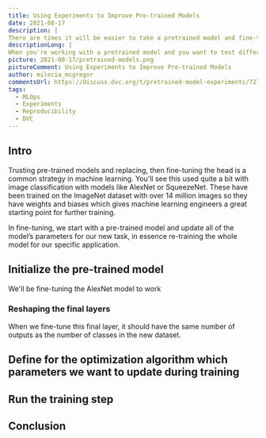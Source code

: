 ```yaml
---
title: Using Experiments to Improve Pre-trained Models
date: 2021-08-17
description: |
There are times it will be easier to take a pretrained model and fine-tune it to work with your data. You can do that with DVC experiments.
descriptionLong: |
When you're working with a pretrained model and you want to test different fine-tuning values, using DVC experiments can help you do that faster.
picture: 2021-08-17/pretrained-models.png
pictureComment: Using Experiments to Improve Pre-trained Models
author: milecia_mcgregor
commentsUrl: https://discuss.dvc.org/t/pretrained-model-experiments/727
tags:
  - MLOps
  - Experiments
  - Reproducibility
  - DVC
---
```


## Intro

Trusting pre-trained models and replacing, then fine-tuning the head is a common
strategy in machine learning. You'll see this used quite a bit with image
classification with models like AlexNet or SqueezeNet. These have been trained
on the ImageNet dataset with over 14 million images so they have weights and
biases which gives machine learning engineers a great starting point for further
training.

In fine-tuning, we start with a pre-trained model and update all of the model’s
parameters for our new task, in essence re-training the whole model for our
specific application.

## Initialize the pre-trained model

We'll be fine-tuning the AlexNet model to work

### Reshaping the final layers

When we fine-tune this final layer, it should have the same number of outputs as
the number of classes in the new dataset.

## Define for the optimization algorithm which parameters we want to update during training

## Run the training step

## Conclusion
